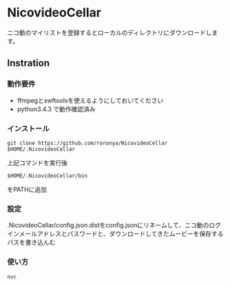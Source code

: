 # NicovideoCellar
ニコ動のマイリストを登録するとローカルのディレクトリにダウンロードします。

## Instration
### 動作要件
+ ffmpegとswftoolsを使えるようにしておいてください
+ python3.4.3 で動作確認済み

### インストール

 `git clone https://github.com/roronya/NicovideoCellar $HOME/.NicovideoCellar`

上記コマンドを実行後

`$HOME/.NicovideoCellar/bin`

をPATHに追加

### 設定
.NicovideoCellar/config.json.distをconfig.jsonにリネームして、ニコ動のログインメールアドレスとパスワードと、ダウンロードしてきたムービーを保存するパスを書き込んむ

### 使い方
`nvc`
